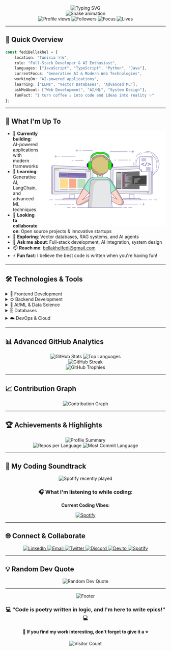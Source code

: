 <div align="center">
  <img src="https://readme-typing-svg.herokuapp.com?font=Fira+Code&size=32&duration=2800&pause=2000&color=A9FEF7&center=true&vCenter=true&width=940&lines=Hi+%F0%9F%91%8B%2C+I'm+Fedi+Bellakhel;Full-Stack+Developer+%26+AI+Enthusiast;From+Tunisia+%F0%9F%87%B9%F0%9F%87%B3+with+%E2%9D%A4%EF%B8%8F+for+Innovation" alt="Typing SVG" />
</div>

<div align="center">
  <img src="https://github.com/fedei10/fedei10/blob/output/github-contribution-grid-snake-dark.svg" alt="Snake animation" />
</div>

<div align="center">
  <img src="https://komarev.com/ghpvc/?username=fedei10&label=Profile%20Views&color=brightgreen&style=flat-square" alt="Profile views" />
  <img src="https://img.shields.io/github/followers/fedei10?label=Followers&style=flat-square&color=blue" alt="Followers" />
  <img src="https://img.shields.io/badge/Focus-AI%20%26%20Full--Stack-orange?style=flat-square" alt="Focus" />
  <img src="https://img.shields.io/badge/Lives-Tunisia%20%F0%9F%87%B9%F0%9F%87%B3-red?style=flat-square" alt="Lives" />
</div>

---

## 🎯 Quick Overview

```typescript
const fediBellakhel = {
    location: "Tunisia 🇹🇳",
    role: "Full-Stack Developer & AI Enthusiast",
    languages: ["JavaScript", "TypeScript", "Python", "Java"],
    currentFocus: "Generative AI & Modern Web Technologies",
    workingOn: "AI-powered applications",
    learning: ["LLMs", "Vector Databases", "Advanced ML"],
    askMeAbout: ["Web Development", "AI/ML", "System Design"],
    funFact: "I turn coffee ☕ into code and ideas into reality ✨"
};
```

---

## 🚀 What I'm Up To

<img align="right" alt="Coding" width="400" src="https://raw.githubusercontent.com/devSouvik/devSouvik/master/gif3.gif"/>

- 🔭 **Currently building**: AI-powered applications with modern frameworks
- 🌱 **Learning**: Generative AI, LangChain, and advanced ML techniques
- 👯 **Looking to collaborate on**: Open source projects & innovative startups
- 🤔 **Exploring**: Vector databases, RAG systems, and AI agents
- 💬 **Ask me about**: Full-stack development, AI integration, system design
- 📫 **Reach me**: [bellakhelfedi@gmail.com](mailto:bellakhelfedi@gmail.com)
- ⚡ **Fun fact**: I believe the best code is written when you're having fun!

---

## 🛠️ Technologies & Tools

<details>
<summary>🎨 Frontend Development</summary>
<br>

![React](https://img.shields.io/badge/React-20232A?style=for-the-badge&logo=react&logoColor=61DAFB)
![Next.js](https://img.shields.io/badge/Next.js-000000?style=for-the-badge&logo=next.js&logoColor=white)
![Angular](https://img.shields.io/badge/Angular-DD0031?style=for-the-badge&logo=angular&logoColor=white)
![Vue.js](https://img.shields.io/badge/Vue.js-35495E?style=for-the-badge&logo=vue.js&logoColor=4FC08D)
![TypeScript](https://img.shields.io/badge/TypeScript-007ACC?style=for-the-badge&logo=typescript&logoColor=white)
![Tailwind CSS](https://img.shields.io/badge/Tailwind_CSS-38B2AC?style=for-the-badge&logo=tailwind-css&logoColor=white)
![Sass](https://img.shields.io/badge/Sass-CC6699?style=for-the-badge&logo=sass&logoColor=white)

</details>

<details>
<summary>⚙️ Backend Development</summary>
<br>

![Node.js](https://img.shields.io/badge/Node.js-43853D?style=for-the-badge&logo=node.js&logoColor=white)
![Express.js](https://img.shields.io/badge/Express.js-404D59?style=for-the-badge)
![Python](https://img.shields.io/badge/Python-3776AB?style=for-the-badge&logo=python&logoColor=white)
![FastAPI](https://img.shields.io/badge/FastAPI-005571?style=for-the-badge&logo=fastapi)
![Flask](https://img.shields.io/badge/Flask-000000?style=for-the-badge&logo=flask&logoColor=white)
![Java](https://img.shields.io/badge/Java-ED8B00?style=for-the-badge&logo=java&logoColor=white)
![Spring Boot](https://img.shields.io/badge/Spring_Boot-6DB33F?style=for-the-badge&logo=spring-boot&logoColor=white)

</details>

<details>
<summary>🤖 AI/ML & Data Science</summary>
<br>

![TensorFlow](https://img.shields.io/badge/TensorFlow-FF6F00?style=for-the-badge&logo=tensorflow&logoColor=white)
![PyTorch](https://img.shields.io/badge/PyTorch-EE4C2C?style=for-the-badge&logo=pytorch&logoColor=white)
![Scikit Learn](https://img.shields.io/badge/scikit_learn-F7931E?style=for-the-badge&logo=scikit-learn&logoColor=white)
![OpenCV](https://img.shields.io/badge/OpenCV-27338e?style=for-the-badge&logo=OpenCV&logoColor=white)
![Pandas](https://img.shields.io/badge/Pandas-2C2D72?style=for-the-badge&logo=pandas&logoColor=white)
![NumPy](https://img.shields.io/badge/Numpy-777BB4?style=for-the-badge&logo=numpy&logoColor=white)
![Jupyter](https://img.shields.io/badge/Jupyter-F37626.svg?&style=for-the-badge&logo=Jupyter&logoColor=white)

</details>

<details>
<summary>🗄️ Databases</summary>
<br>

![MongoDB](https://img.shields.io/badge/MongoDB-4EA94B?style=for-the-badge&logo=mongodb&logoColor=white)
![PostgreSQL](https://img.shields.io/badge/PostgreSQL-316192?style=for-the-badge&logo=postgresql&logoColor=white)
![MySQL](https://img.shields.io/badge/MySQL-00000F?style=for-the-badge&logo=mysql&logoColor=white)
![Redis](https://img.shields.io/badge/Redis-DC382D?style=for-the-badge&logo=redis&logoColor=white)
![Oracle](https://img.shields.io/badge/Oracle-F80000?style=for-the-badge&logo=oracle&logoColor=black)
![Pinecone](https://img.shields.io/badge/Pinecone-000000?style=for-the-badge&logo=pinecone&logoColor=white)

</details>

<details>
<summary>☁️ DevOps & Cloud</summary>
<br>

![Docker](https://img.shields.io/badge/Docker-2496ED?style=for-the-badge&logo=docker&logoColor=white)
![Kubernetes](https://img.shields.io/badge/Kubernetes-326ce5.svg?&style=for-the-badge&logo=kubernetes&logoColor=white)
![AWS](https://img.shields.io/badge/Amazon_AWS-232F3E?style=for-the-badge&logo=amazon-aws&logoColor=white)
![Google Cloud](https://img.shields.io/badge/Google_Cloud-4285F4?style=for-the-badge&logo=google-cloud&logoColor=white)
![Vercel](https://img.shields.io/badge/Vercel-000000?style=for-the-badge&logo=vercel&logoColor=white)
![Nginx](https://img.shields.io/badge/Nginx-009639?style=for-the-badge&logo=nginx&logoColor=white)

</details>

---

## 📊 Advanced GitHub Analytics

<div align="center">
  <img src="https://github-readme-stats.vercel.app/api?username=fedei10&show_icons=true&theme=tokyonight&count_private=true&hide_border=true&bg_color=0D1117&title_color=58A6FF&icon_color=58A6FF&text_color=C9D1D9" alt="GitHub Stats" height="180"/>
  <img src="https://github-readme-stats.vercel.app/api/top-langs/?username=fedei10&layout=compact&theme=tokyonight&hide_border=true&bg_color=0D1117&title_color=58A6FF&text_color=C9D1D9&langs_count=8" alt="Top Languages" height="180"/>
</div>

<div align="center">
  <img src="https://github-readme-streak-stats.herokuapp.com/?user=fedei10&theme=tokyonight&hide_border=true&background=0D1117&stroke=58A6FF&ring=58A6FF&fire=FFA500&currStreakLabel=58A6FF" alt="GitHub Streak"/>
</div>

<div align="center">
  <img src="https://github-profile-trophy.vercel.app/?username=fedei10&theme=tokyonight&no-frame=true&row=1&column=7&margin-h=15&margin-w=5&no-bg=true" alt="GitHub Trophies"/>
</div>

---

## 📈 Contribution Graph

<div align="center">
  <img src="https://github-readme-activity-graph.vercel.app/graph?username=fedei10&bg_color=0D1117&color=58A6FF&line=58A6FF&point=FFFFFF&hide_border=true" alt="Contribution Graph"/>
</div>

---

## 🏆 Achievements & Highlights

<div align="center">
  <img src="https://github-profile-summary-cards.vercel.app/api/cards/profile-details?username=fedei10&theme=github_dark" alt="Profile Summary"/>
</div>

<div align="center">
  <img src="https://github-profile-summary-cards.vercel.app/api/cards/repos-per-language?username=fedei10&theme=github_dark" alt="Repos per Language"/>
  <img src="https://github-profile-summary-cards.vercel.app/api/cards/most-commit-language?username=fedei10&theme=github_dark" alt="Most Commit Language"/>
</div>

---

## 🎵 My Coding Soundtrack

<div align="center">
  <img src="https://spotify-recently-played-readme.vercel.app/api?user=play60339&count=5&unique=true&width=400" alt="Spotify recently played"/>
</div>

<div align="center">
  <h3>🎧 What I'm listening to while coding:</h3>
  
  **Current Coding Vibes:**
  
  [![Spotify](https://img.shields.io/badge/Spotify-1ED760?style=for-the-badge&logo=spotify&logoColor=white)](https://open.spotify.com/user/play60339)

</div>



---

## 🌐 Connect & Collaborate

<div align="center">
  <a href="https://www.linkedin.com/in/fedi-bellakhel/" target="_blank">
    <img src="https://img.shields.io/badge/LinkedIn-0077B5?style=for-the-badge&logo=linkedin&logoColor=white" alt="LinkedIn"/>
  </a>
  <a href="mailto:bellakhelfedi@gmail.com" target="_blank">
    <img src="https://img.shields.io/badge/Gmail-D14836?style=for-the-badge&logo=gmail&logoColor=white" alt="Email"/>
  </a>
  <a href="https://twitter.com/fedei10" target="_blank">
    <img src="https://img.shields.io/badge/Twitter-1DA1F2?style=for-the-badge&logo=twitter&logoColor=white" alt="Twitter"/>
  </a>
  <a href="https://discord.gg/yourserver" target="_blank">
    <img src="https://img.shields.io/badge/Discord-7289DA?style=for-the-badge&logo=discord&logoColor=white" alt="Discord"/>
  </a>
  <a href="https://dev.to/fedei10" target="_blank">
    <img src="https://img.shields.io/badge/dev.to-0A0A0A?style=for-the-badge&logo=dev.to&logoColor=white" alt="Dev.to"/>
  </a>
  <a href="https://open.spotify.com/user/play60339" target="_blank">
    <img src="https://img.shields.io/badge/Spotify-1ED760?style=for-the-badge&logo=spotify&logoColor=white" alt="Spotify"/>
  </a>
</div>

---

## 💡 Random Dev Quote

<div align="center">
  <img src="https://quotes-github-readme.vercel.app/api?type=horizontal&theme=tokyonight" alt="Random Dev Quote"/>
</div>

---

<div align="center">
  <img src="https://capsule-render.vercel.app/api?type=waving&color=gradient&height=100&section=footer&text=Thanks%20for%20visiting!&fontSize=16&fontAlignY=65&desc=Let's%20build%20something%20amazing%20together&descAlignY=51&descAlign=center" alt="Footer"/>
</div>

<div align="center">
  <h3>💻 "Code is poetry written in logic, and I'm here to write epics!" 💻</h3>
  
  **🌟 If you find my work interesting, don't forget to give it a ⭐**
  
  ![Visitor Count](https://profile-counter.glitch.me/fedei10/count.svg)
</div>

